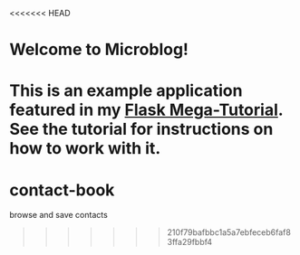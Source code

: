 <<<<<<< HEAD
# Welcome to Microblog!

This is an example application featured in my [Flask Mega-Tutorial](https://blog.miguelgrinberg.com/post/the-flask-mega-tutorial-part-i-hello-world). See the tutorial for instructions on how to work with it.
=======
# contact-book
browse and save contacts 
>>>>>>> 210f79bafbbc1a5a7ebfeceb6faf83ffa29fbbf4
